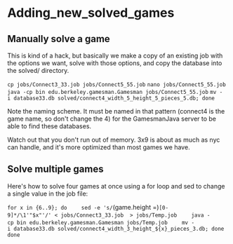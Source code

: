 Adding\_new\_solved\_games
==========================

Manually solve a game
---------------------

This is kind of a hack, but basically we make a copy of an existing job with the options we want, solve with those options, and copy the database into the solved/ directory.

`cp jobs/Connect3_33.job jobs/Connect5_55.job`
`nano jobs/Connect5_55.job`
`java -cp bin edu.berkeley.gamesman.Gamesman jobs/Connect5_55.job`
`mv -i database33.db solved/connect4_width_5_height_5_pieces_5.db; done`

Note the naming scheme. It must be named in that pattern (connect4 is the game name, so don't change the 4) for the GamesmanJava server to be able to find these databases.

Watch out that you don't run out of memory. 3x9 is about as much as nyc can handle, and it's more optimized than most games we have.

Solve multiple games
--------------------

Here's how to solve four games at once using a for loop and sed to change a single value in the job file:

`for x in {6..9}; do`
`    sed -e 's/`\(game\.height =\)`[0-9]*/\1'"$x"'/' < jobs/Connect3_33.job  > jobs/Temp.job`
`    java -cp bin edu.berkeley.gamesman.Gamesman jobs/Temp.job`
`    mv -i database33.db solved/connect4_width_3_height_${x}_pieces_3.db; done`
`done`
